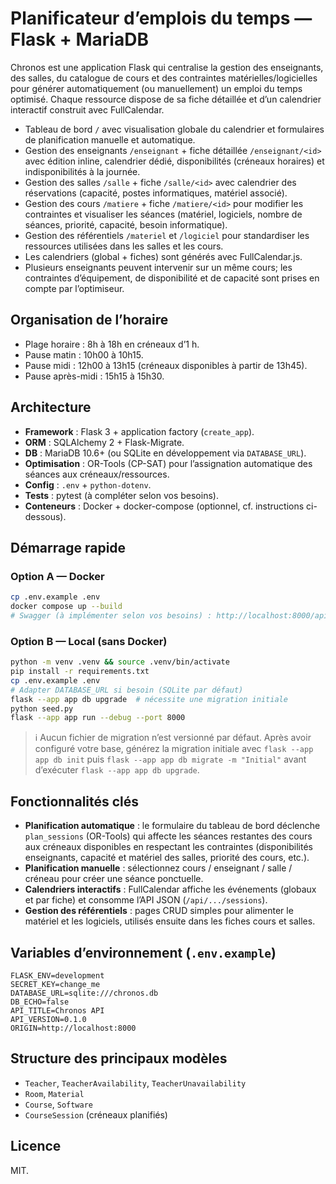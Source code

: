 # Planificateur d’emplois du temps — Flask + MariaDB

Chronos est une application Flask qui centralise la gestion des enseignants, des salles, du catalogue de cours et des contraintes matérielles/logicielles pour générer automatiquement (ou manuellement) un emploi du temps optimisé. Chaque ressource dispose de sa fiche détaillée et d’un calendrier interactif construit avec FullCalendar.

- Tableau de bord `/` avec visualisation globale du calendrier et formulaires de planification manuelle et automatique.
- Gestion des enseignants `/enseignant` + fiche détaillée `/enseignant/<id>` avec édition inline, calendrier dédié, disponibilités (créneaux horaires) et indisponibilités à la journée.
- Gestion des salles `/salle` + fiche `/salle/<id>` avec calendrier des réservations (capacité, postes informatiques, matériel associé).
- Gestion des cours `/matiere` + fiche `/matiere/<id>` pour modifier les contraintes et visualiser les séances (matériel, logiciels, nombre de séances, priorité, capacité, besoin informatique).
- Gestion des référentiels `/materiel` et `/logiciel` pour standardiser les ressources utilisées dans les salles et les cours.
- Les calendriers (global + fiches) sont générés avec FullCalendar.js.
- Plusieurs enseignants peuvent intervenir sur un même cours; les contraintes d’équipement, de disponibilité et de capacité sont prises en compte par l’optimiseur.

## Organisation de l’horaire
- Plage horaire : 8h à 18h en créneaux d’1 h.
- Pause matin : 10h00 à 10h15.
- Pause midi : 12h00 à 13h15 (créneaux disponibles à partir de 13h45).
- Pause après-midi : 15h15 à 15h30.

## Architecture
- **Framework** : Flask 3 + application factory (`create_app`).
- **ORM** : SQLAlchemy 2 + Flask-Migrate.
- **DB** : MariaDB 10.6+ (ou SQLite en développement via `DATABASE_URL`).
- **Optimisation** : OR-Tools (CP-SAT) pour l’assignation automatique des séances aux créneaux/ressources.
- **Config** : `.env` + `python-dotenv`.
- **Tests** : pytest (à compléter selon vos besoins).
- **Conteneurs** : Docker + docker-compose (optionnel, cf. instructions ci-dessous).

## Démarrage rapide

### Option A — Docker
```bash
cp .env.example .env
docker compose up --build
# Swagger (à implémenter selon vos besoins) : http://localhost:8000/api/docs
```

### Option B — Local (sans Docker)
```bash
python -m venv .venv && source .venv/bin/activate
pip install -r requirements.txt
cp .env.example .env
# Adapter DATABASE_URL si besoin (SQLite par défaut)
flask --app app db upgrade  # nécessite une migration initiale
python seed.py
flask --app app run --debug --port 8000
```

> ℹ️ Aucun fichier de migration n’est versionné par défaut. Après avoir configuré votre base, générez la migration initiale avec `flask --app app db init` puis `flask --app app db migrate -m "Initial"` avant d’exécuter `flask --app app db upgrade`.

## Fonctionnalités clés
- **Planification automatique** : le formulaire du tableau de bord déclenche `plan_sessions` (OR-Tools) qui affecte les séances restantes des cours aux créneaux disponibles en respectant les contraintes (disponibilités enseignants, capacité et matériel des salles, priorité des cours, etc.).
- **Planification manuelle** : sélectionnez cours / enseignant / salle / créneau pour créer une séance ponctuelle.
- **Calendriers interactifs** : FullCalendar affiche les événements (globaux et par fiche) et consomme l’API JSON (`/api/.../sessions`).
- **Gestion des référentiels** : pages CRUD simples pour alimenter le matériel et les logiciels, utilisés ensuite dans les fiches cours et salles.

## Variables d’environnement (`.env.example`)
```env
FLASK_ENV=development
SECRET_KEY=change_me
DATABASE_URL=sqlite:///chronos.db
DB_ECHO=false
API_TITLE=Chronos API
API_VERSION=0.1.0
ORIGIN=http://localhost:8000
```

## Structure des principaux modèles
- `Teacher`, `TeacherAvailability`, `TeacherUnavailability`
- `Room`, `Material`
- `Course`, `Software`
- `CourseSession` (créneaux planifiés)

## Licence
MIT.
